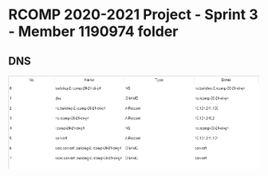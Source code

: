 RCOMP 2020-2021 Project - Sprint 3 - Member 1190974 folder
===========================================

## DNS 

![DNS_TABLE.png](DNS_TABLE.PNG)	       

